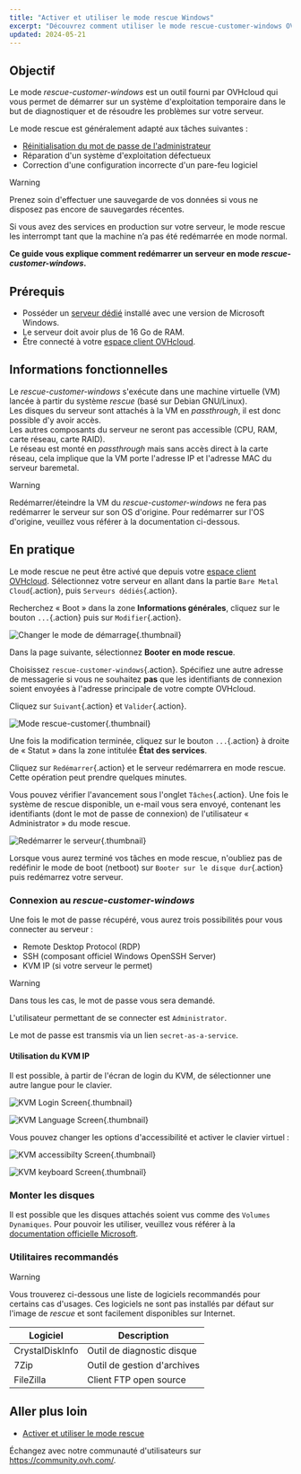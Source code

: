 ```yaml
---
title: "Activer et utiliser le mode rescue Windows"
excerpt: "Découvrez comment utiliser le mode rescue-customer-windows OVHcloud pour dépanner votre serveur dédié"
updated: 2024-05-21
---
```


## Objectif

Le mode *rescue-customer-windows* est un outil fourni par OVHcloud qui vous permet de démarrer sur un système d'exploitation temporaire dans le but de diagnostiquer et de résoudre les problèmes sur votre serveur.

Le mode rescue est généralement adapté aux tâches suivantes :

- [Réinitialisation du mot de passe de l'administrateur](/pages/bare_metal_cloud/dedicated_servers/rcw-changing-admin-password-on-windows)
- Réparation d'un système d'exploitation défectueux
- Correction d'une configuration incorrecte d'un pare-feu logiciel

> [!warning]
>
> Prenez soin d'effectuer une sauvegarde de vos données si vous ne disposez pas encore de sauvegardes récentes.
>
> Si vous avez des services en production sur votre serveur, le mode rescue les interrompt tant que la machine n’a pas été redémarrée en mode normal.
> 

**Ce guide vous explique comment redémarrer un serveur en mode *rescue-customer-windows*.**

## Prérequis

- Posséder un [serveur dédié](/links/bare-metal/bare-metal) installé avec une version de Microsoft Windows.
- Le serveur doit avoir plus de 16 Go de RAM.
- Être connecté à votre [espace client OVHcloud](/links/manager).

## Informations fonctionnelles

Le *rescue-customer-windows* s'exécute dans une machine virtuelle (VM) lancée à partir du système *rescue* (basé sur Debian GNU/Linux).<br>
Les disques du serveur sont attachés à la VM en *passthrough*, il est donc possible d'y avoir accès.<br>
Les autres composants du serveur ne seront pas accessible (CPU, RAM, carte réseau, carte RAID).<br>
Le réseau est monté en *passthrough* mais sans accès direct à la carte réseau, cela implique que la VM porte l'adresse IP et l'adresse MAC du serveur baremetal.

> [!warning]
>
> Redémarrer/éteindre la VM du *rescue-customer-windows* ne fera pas redémarrer le serveur sur son OS d'origine.
> Pour redémarrer sur l'OS d'origine, veuillez vous référer à la documentation ci-dessous.

## En pratique

Le mode rescue ne peut être activé que depuis votre [espace client OVHcloud](/links/manager). Sélectionnez votre serveur en allant dans la partie `Bare Metal Cloud`{.action}, puis `Serveurs dédiés`{.action}.

Recherchez « Boot » dans la zone **Informations générales**, cliquez sur le bouton `...`{.action} puis sur `Modifier`{.action}.

![Changer le mode de démarrage](images/rescue-mode-001.png){.thumbnail}

Dans la page suivante, sélectionnez **Booter en mode rescue**. 

Choisissez `rescue-customer-windows`{.action}. Spécifiez une autre adresse de messagerie si vous ne souhaitez **pas** que les identifiants de connexion soient envoyées à l'adresse principale de votre compte OVHcloud.

Cliquez sur `Suivant`{.action} et `Valider`{.action}.

![Mode rescue-customer](images/manager-rescue-windows-menu.png){.thumbnail}

Une fois la modification terminée, cliquez sur le bouton `...`{.action} à droite de « Statut » dans la zone intitulée **État des services**.

Cliquez sur `Redémarrer`{.action} et le serveur redémarrera en mode rescue. Cette opération peut prendre quelques minutes.

Vous pouvez vérifier l'avancement sous l'onglet `Tâches`{.action}. Une fois le système de rescue disponible, un e-mail vous sera envoyé, contenant les identifiants (dont le mot de passe de connexion) de l'utilisateur « Administrator » du mode rescue.

![Redémarrer le serveur](images/rescue-mode-02.png){.thumbnail}

Lorsque vous aurez terminé vos tâches en mode rescue, n'oubliez pas de redéfinir le mode de boot (netboot) sur `Booter sur le disque dur`{.action} puis redémarrez votre serveur.

### Connexion au *rescue-customer-windows*

Une fois le mot de passe récupéré, vous aurez trois possibilités pour vous connecter au serveur :

- Remote Desktop Protocol (RDP)
- SSH (composant officiel Windows OpenSSH Server)
- KVM IP (si votre serveur le permet) 

> [!warning]
>
> Dans tous les cas, le mot de passe vous sera demandé.
>
> L'utilisateur permettant de se connecter est `Administrator`.
>
> Le mot de passe est transmis via un lien `secret-as-a-service`.

#### Utilisation du KVM IP

Il est possible, à partir de l'écran de login du KVM, de sélectionner une autre langue pour le clavier.

![KVM Login Screen](images/rescue-kvm-login-screen.png){.thumbnail}

![KVM Language Screen](images/rescue-kvm-login-language.png){.thumbnail}

Vous pouvez changer les options d'accessibilité et activer le clavier virtuel :

![KVM accessibilty Screen](images/rescue-kvm-login-accessibility.png){.thumbnail}

![KVM keyboard Screen](images/rescue-kvm-login-keyboard.png){.thumbnail}

### Monter les disques

Il est possible que les disques attachés soient vus comme des `Volumes Dynamiques`. Pour pouvoir les utiliser, veuillez vous référer à la [documentation officielle Microsoft](https://learn.microsoft.com/en-us/troubleshoot/windows-server/backup-and-storage/troubleshoot-disk-management#a-dynamic-disks-status-is-foreign).

### Utilitaires recommandés

> [!warning]
>
> Vous trouverez ci-dessous une liste de logiciels recommandés pour certains cas d'usages.
> Ces logiciels ne sont pas installés par défaut sur l'image de *rescue* et sont facilement disponibles sur Internet.

| Logiciel | Description |
| --- | --- |
| CrystalDiskInfo | Outil de diagnostic disque |
| 7Zip | Outil de gestion d'archives |
| FileZilla | Client FTP open source |

## Aller plus loin

- [Activer et utiliser le mode rescue](/pages/bare_metal_cloud/dedicated_servers/rescue_mode)

Échangez avec notre communauté d'utilisateurs sur <https://community.ovh.com/>.
